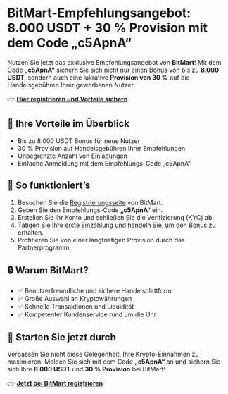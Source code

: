 <h1>BitMart-Empfehlungsangebot: 8.000 USDT + 30 % Provision mit dem Code „c5ApnA“</h1>

  <p>
    Nutzen Sie jetzt das exklusive Empfehlungsangebot von <strong>BitMart</strong>! Mit dem Code <strong>„c5ApnA“</strong> sichern Sie sich nicht nur einen Bonus von bis zu <strong>8.000 USDT</strong>, sondern auch eine lukrative <strong>Provision von 30 %</strong> auf die Handelsgebühren Ihrer geworbenen Nutzer.
  </p>

  <p>
    👉 <strong><a href="https://www.bitmart.com/invite/c5ApnA/en" target="_blank" rel="noopener noreferrer">Hier registrieren und Vorteile sichern</a></strong>
  </p>

  <h2>🎉 Ihre Vorteile im Überblick</h2>
  <ul>
    <li>Bis zu 8.000 USDT Bonus für neue Nutzer</li>
    <li>30 % Provision auf Handelsgebühren Ihrer Empfehlungen</li>
    <li>Unbegrenzte Anzahl von Einladungen</li>
    <li>Einfache Anmeldung mit dem Empfehlungs-Code „c5ApnA“</li>
  </ul>

  <h2>📝 So funktioniert’s</h2>
  <ol>
    <li>Besuchen Sie die <a href="https://www.bitmart.com/invite/c5ApnA/en" target="_blank" rel="noopener noreferrer">Registrierungsseite</a> von BitMart.</li>
    <li>Geben Sie den Empfehlungs-Code <strong>„c5ApnA“</strong> ein.</li>
    <li>Erstellen Sie Ihr Konto und schließen Sie die Verifizierung (KYC) ab.</li>
    <li>Tätigen Sie Ihre erste Einzahlung und handeln Sie, um den Bonus zu erhalten.</li>
    <li>Profitieren Sie von einer langfristigen Provision durch das Partnerprogramm.</li>
  </ol>

  <h2>🔒 Warum BitMart?</h2>
  <ul>
    <li>✅ Benutzerfreundliche und sichere Handelsplattform</li>
    <li>✅ Große Auswahl an Kryptowährungen</li>
    <li>✅ Schnelle Transaktionen und Liquidität</li>
    <li>✅ Kompetenter Kundenservice rund um die Uhr</li>
  </ul>

  <h2>🚀 Starten Sie jetzt durch</h2>
  <p>
    Verpassen Sie nicht diese Gelegenheit, Ihre Krypto-Einnahmen zu maximieren. Melden Sie sich mit dem Code <strong>„c5ApnA“</strong> an und sichern Sie sich Ihre <strong>8.000 USDT</strong> und <strong>30 % Provision</strong> bei BitMart!
  </p>

  <p>
    👉 <strong><a href="https://www.bitmart.com/invite/c5ApnA/en" target="_blank" rel="noopener noreferrer">Jetzt bei BitMart registrieren</a></strong>
  </p>

</body>
</html>
